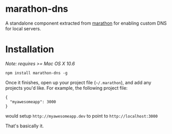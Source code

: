 # marathon-dns

A standalone component extracted from [marathon](https://github.com/davewasmer/marathon) for enabling custom DNS for local servers. 

# Installation

_Note: requires >= Mac OS X 10.6_

    npm install marathon-dns -g

Once it finishes, open up your project file (`~/.marathon`), and add any projects you'd like. For example, the following project file:

    {
      "myawesomeapp": 3000 
    }

would setup `http://myawesomeapp.dev` to point to `http://localhost:3000`

That's basically it.
